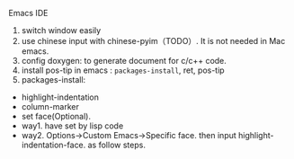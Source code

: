 Emacs IDE

1. switch window easily
2. use chinese input with chinese-pyim（TODO）. It is not needed in Mac emacs.
3. config doxygen: to generate document for c/c++ code.
4. install pos-tip in emacs : `packages-install`, ret, pos-tip
5. packages-install:
 * highlight-indentation
 * column-marker
 * set face(Optional).
  * way1. have set by lisp code
  * way2. Options->Custom Emacs->Specific face. then input highlight-indentation-face. as follow steps.



